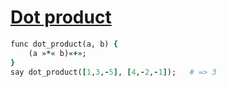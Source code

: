 [1]: https://rosettacode.org/wiki/Dot_product

# [Dot product][1]

```ruby
func dot_product(a, b) {
    (a »*« b)«+»;
}
say dot_product([1,3,-5], [4,-2,-1]);   # => 3
```
